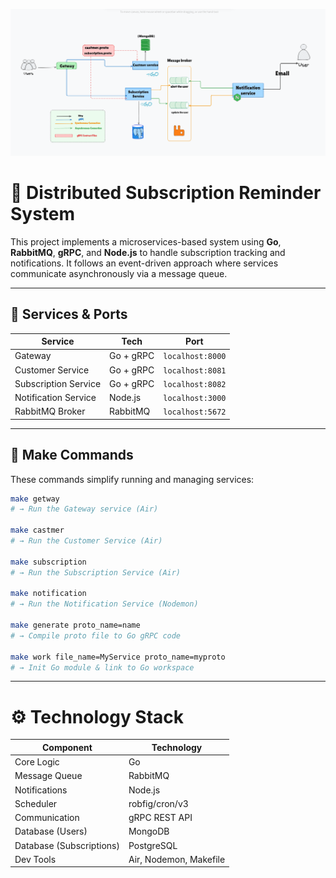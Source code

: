 ![Architecture Diagram](./architecture-diagram.png)

# 🧩 Distributed Subscription Reminder System

This project implements a microservices-based system using **Go**, **RabbitMQ**, **gRPC**, and **Node.js** to handle subscription tracking and notifications. It follows an event-driven approach where services communicate asynchronously via a message queue.

---

## 🚀 Services & Ports

| Service               | Tech       | Port             |
|----------------------|------------|------------------|
| Gateway              | Go + gRPC  | `localhost:8000` |
| Customer Service     | Go + gRPC  | `localhost:8081` |
| Subscription Service | Go + gRPC  | `localhost:8082` |
| Notification Service | Node.js    | `localhost:3000` |
| RabbitMQ Broker      | RabbitMQ   | `localhost:5672` |

---

## 🔧 Make Commands

These commands simplify running and managing services:

```bash
make getway
# → Run the Gateway service (Air)

make castmer
# → Run the Customer Service (Air)

make subscription
# → Run the Subscription Service (Air)

make notification
# → Run the Notification Service (Nodemon)

make generate proto_name=name
# → Compile proto file to Go gRPC code

make work file_name=MyService proto_name=myproto
# → Init Go module & link to Go workspace

```
---
# ⚙️ Technology Stack

| Component                | Technology             |
| ------------------------ | ---------------------- |
| Core Logic               | Go                     |
| Message Queue            | RabbitMQ               |
| Notifications            | Node.js                |
| Scheduler                | robfig/cron/v3         |
| Communication            | gRPC REST API          |
| Database (Users)         | MongoDB                |
| Database (Subscriptions) | PostgreSQL             |
| Dev Tools                | Air, Nodemon, Makefile |
